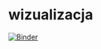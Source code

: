 # wizualizacja
[![Binder](https://mybinder.org/badge_logo.svg)](https://mybinder.org/v2/gh/Reddzejk/wizualizacja/HEAD)
